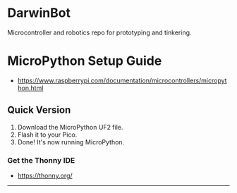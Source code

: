 # DarwinBot
Microcontroller and robotics repo for prototyping and tinkering.

# MicroPython Setup Guide
- https://www.raspberrypi.com/documentation/microcontrollers/micropython.html

## Quick Version
1. Download the MicroPython UF2 file.
2. Flash it to your Pico.
3. Done! It's now running MicroPython.

### Get the Thonny IDE
- https://thonny.org/

---